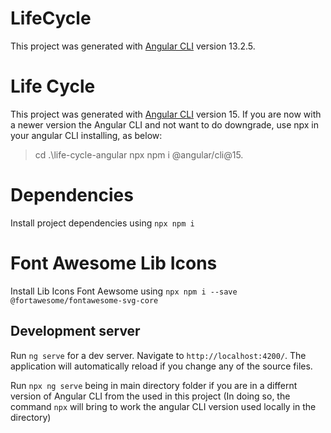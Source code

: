 # LifeCycle

This project was generated with [Angular CLI](https://github.com/angular/angular-cli) version 13.2.5.

# Life Cycle

This project was generated with [Angular CLI](https://github.com/angular/angular-cli) version 15.
If you are now with a newer version the Angular CLI and not want to do downgrade, use npx in your angular CLI installing, as below:
>cd .\life-cycle-angular
>npx npm i @angular/cli@15.

# Dependencies

Install project dependencies using `npx npm i`

# Font Awesome Lib Icons

Install Lib Icons Font Aewsome using `npx npm i --save @fortawesome/fontawesome-svg-core`

## Development server

Run `ng serve` for a dev server. Navigate to `http://localhost:4200/`. The application will automatically reload if you change any of the source files.

Run `npx ng serve` being in main directory folder if you are in a differnt version of Angular CLI from the used in this project (In doing so, the command `npx` will bring to work the angular CLI version used locally in the directory)
